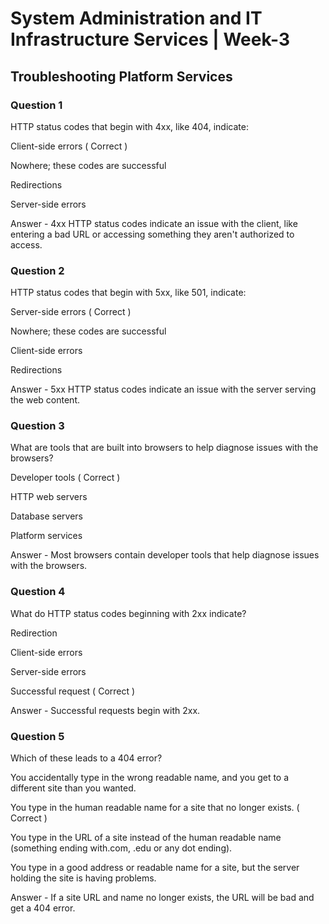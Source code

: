 # System Administration and IT Infrastructure Services | Week-3

## Troubleshooting Platform Services

### Question 1

HTTP status codes that begin with 4xx, like 404, indicate: 

Client-side errors ( Correct )

Nowhere; these codes are successful

Redirections

Server-side errors

Answer - 4xx HTTP status codes indicate an issue with the client, like entering a bad URL or accessing something they aren't authorized to access.


### Question 2

HTTP status codes that begin with 5xx, like 501, indicate: 

Server-side errors ( Correct )

Nowhere; these codes are successful

Client-side errors

Redirections

Answer - 5xx HTTP status codes indicate an issue with the server serving the web content.


### Question 3

What are tools that are built into browsers to help diagnose issues with the browsers?

Developer tools ( Correct )

HTTP web servers

Database servers

Platform services

Answer - Most browsers contain developer tools that help diagnose issues with the browsers.


### Question 4

What do HTTP status codes beginning with 2xx indicate? 

Redirection

Client-side errors

Server-side errors

Successful request ( Correct )

Answer - Successful requests begin with 2xx.


### Question 5

Which of these leads to a 404 error? 

You accidentally type in the wrong readable name, and you get to a different site than you wanted.

You type in the human readable name for a site that no longer exists. ( Correct )

You type in the URL of a site instead of the human readable name (something ending with.com, .edu or any dot ending).

You type in a good address or readable name for a site, but the server holding the site is having problems.

Answer - If a site URL and name no longer exists, the URL will be bad and get a 404 error.